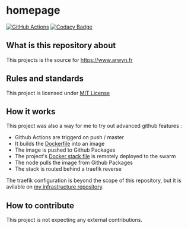 # homepage

[![GitHub Actions](https://img.shields.io/endpoint.svg?url=https%3A%2F%2Factions-badge.atrox.dev%2Farwynfr%2Fhomepage%2Fbadge)](https://actions-badge.atrox.dev/arwynfr/homepage/goto)
[![Codacy Badge](https://api.codacy.com/project/badge/Grade/f6e55299939544fd9350d06c96557d9b)](https://www.codacy.com/manual/ArwynFr/homepage?utm_source=github.com&amp;utm_medium=referral&amp;utm_content=ArwynFr/homepage&amp;utm_campaign=Badge_Grade)

## What is this repository about

This projects is the source for <https://www.arwyn.fr>

## Rules and standards

This project is licensed under [MIT License](/LICENSE)

## How it works

This project was also a way for me to try out advanced github features :
*   Github Actions are triggerd on push / master
*   It builds the [Dockerfile](/src/Dockerfile) into an image
*   The image is pushed to Github Packages
*   The project's [Docker stack file](/stack/docker-compose.yml) is remotely deployed to the swarm
*   The node pulls the image from Github Packages
*   The stack is routed behind a traefik reverse

The traefik configuration is beyond the scope of this repository, but it is avilable on [my infrastructure repository](https://github.com/ArwynFr/stack-infrastructure).

## How to contribute

This project is not expecting any external contributions.
